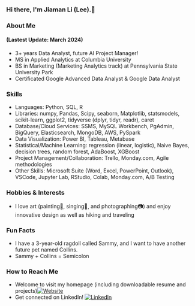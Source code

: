 ### Hi there, I'm Jiaman Li (Lee).👋

### About Me 
#### (Lastest Update: March 2024)
* 3+ years Data Analyst, future AI Project Manager!
* MS in Applied Analytics at Columbia University
* BS in Marketing (Marketing Analytics track) at Pennsylvania State University Park
* Certificated Google Advanced Data Analyst & Google Data Analyst

### Skills
* Languages: Python, SQL, R
* Libraries: numpy, Pandas, Scipy, seaborn, Matplotlib, statsmodels, scikit-learn, ggplot2, tidyverse (dplyr, tidyr, readr), caret
* Database/Cloud Services: SSMS, MySQL Workbench, PgAdmin, BigQuery, Elasticsearch, MongoDB, AWS, PySpark
* Data Visualization: Power BI, Tableau, Metabase
* Statistical/Machine Learning: regression (linear, logistic), Naive Bayes, decision trees, random forest, AdaBoost, XGBoost
* Project Management/Collaboration: Trello, Monday.com, Agile methodologies
* Other Skills: Microsoft Suite (Word, Excel, PowerPoint, Outlook), VSCode, Jupyter Lab, RStudio, Colab, Monday.com, A/B Testing

### Hobbies & Interests
* I love art (painting🎨, singing🎤, and photographing📷) and enjoy innovative design as well as hiking and traveling

### Fun Facts
* I have a 3-year-old ragdoll called Sammy, and I want to have another future pet named Collins.
* Sammy + Collins = Semicolon

### How to Reach Me
* Welcome to visit my homepage (including downloadable resume and projects)[![Website](https://img.shields.io/badge/Website-blue.svg?style=flat-square)](https://jl5744.wixsite.com/my-site)
* Get connected on LinkedIn! [![LinkedIn](https://img.shields.io/badge/LinkedIn-blue.svg?style=flat-square&logo=linkedin)](https://www.linkedin.com/in/jiaman-li/)

